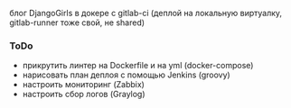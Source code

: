 блог DjangoGirls в докере с gitlab-ci (деплой на локальную виртуалку, gitlab-runner тоже свой, не shared)

### ToDo
* прикрутить линтер на Dockerfile и на yml (docker-compose)
* нарисовать план деплоя с помощью Jenkins (groovy)
* настроить мониторинг (Zabbix)
* настроить сбор логов (Graylog)
